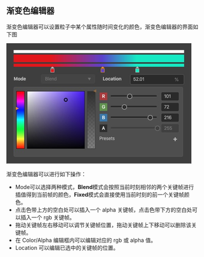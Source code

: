## 渐变色编辑器
渐变色编辑器可以设置粒子中某个属性随时间变化的颜色，渐变色编辑器的界面如下图

![](img/gradient_editor.png)

渐变色编辑器可以进行如下操作：

- Mode可以选择两种模式，**Blend**模式会按照当前时刻相邻的两个关键帧进行插值得到当前帧的颜色，**Fixed**模式会直接使用当前时刻的前一个关键帧颜色。
- 点击色带上方的空白处可以插入一个 alpha 关键帧，点击色带下方的空白处可以插入一个 rgb 关键帧。
- 拖动关键帧左右移动可以调节关键帧位置，拖动关键帧上下移动可以删除该关键帧。
- 在 Color/Alpha 编辑框内可以编辑对应的 rgb 或 alpha 值。
- Location 可以编辑已选中的关键帧的位置。